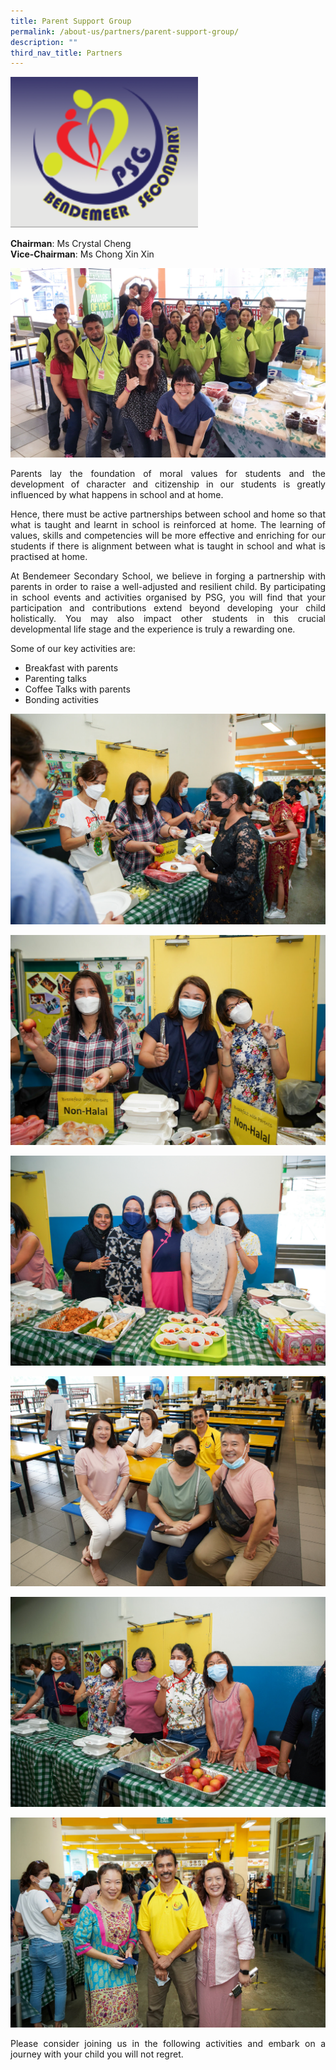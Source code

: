 ```yaml
---
title: Parent Support Group
permalink: /about-us/partners/parent-support-group/
description: ""
third_nav_title: Partners
---
```

<p style="float:Center">
<img src="/images/Aboutus/PSG1.png" alt="learning" style="width:300px"></p>

<b>Chairman</b>:		Ms Crystal Cheng
<br>
<b>Vice-Chairman</b>:	Ms Chong Xin Xin


![Parent Support Group photo](/images/Aboutus/PSG-group.jpg)


<p style="text-align:justify">Parents lay the foundation of moral values for students and the development of character and citizenship in our students is greatly influenced by what happens in school and at home.</p>

<p style="text-align:justify">Hence, there must be active partnerships between school and home so that what is taught and learnt in school is reinforced at home. The learning of values, skills and competencies will be more effective and enriching for our students if there is alignment between what is taught in school and what is practised at home.</p>

<p style="text-align:justify">At Bendemeer Secondary School, we believe in forging a partnership with parents in order to raise a well-adjusted and resilient child. By participating in school events and activities organised by PSG, you will find that your participation and contributions extend beyond developing your child holistically. You may also impact other students in this crucial developmental life stage and the experience is truly a rewarding one.</p>

Some of our key activities are:

* Breakfast with parents
* Parenting talks
* Coffee Talks with parents
* Bonding activities

![Parent Support Group photo](/images/Aboutus/psg-breakfast-01.jpg)

![Parent Support Group photo](/images/Aboutus/psg-breakfast-02.jpg)

![Parent Support Group photo](/images/Aboutus/psg-breakfast-03.jpg)

![Parent Support Group photo](/images/Aboutus/psg-breakfast-04.jpg)

![Parent Support Group photo](/images/Aboutus/psg-breakfast-05.jpg)

![Parent Support Group photo](/images/Aboutus/psg-breakfast-06.jpg)

<p style="text-align:justify">Please consider joining us in the following activities and embark on a journey with your child you will not regret.</p>

<!--


Scan here or use [this link](https://chat.whatsapp.com/GNULdwRsYmI2e22T9XhIeo) to join our WhatsApp chat!


<p style="float:center">
<img src="/images/Aboutus/PSG5.png" alt="PSG Group sign up Code" style="width:300px" /></p>
-->